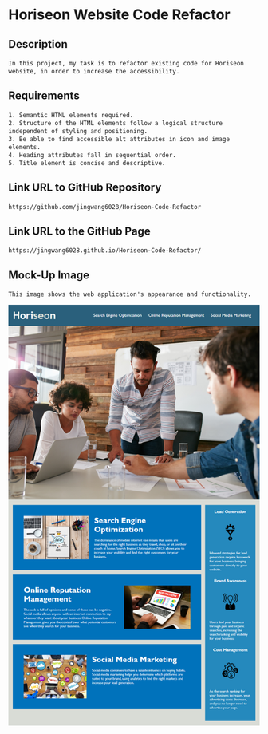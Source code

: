 # Horiseon Website Code Refactor

## Description

    In this project, my task is to refactor existing code for Horiseon website, in order to increase the accessibility.

## Requirements

    1. Semantic HTML elements required.
    2. Structure of the HTML elements follow a logical structure independent of styling and positioning.
    3. Be able to find accessible alt attributes in icon and image elements.
    4. Heading attributes fall in sequential order.
    5. Title element is concise and descriptive.

## Link URL to GitHub Repository
    https://github.com/jingwang6028/Horiseon-Code-Refactor
## Link URL to the GitHub Page
    https://jingwang6028.github.io/Horiseon-Code-Refactor/
## Mock-Up Image
    This image shows the web application's appearance and functionality.
![Horiseon webspage](./assets/images/01-html-css-git-homework-demo.png)



